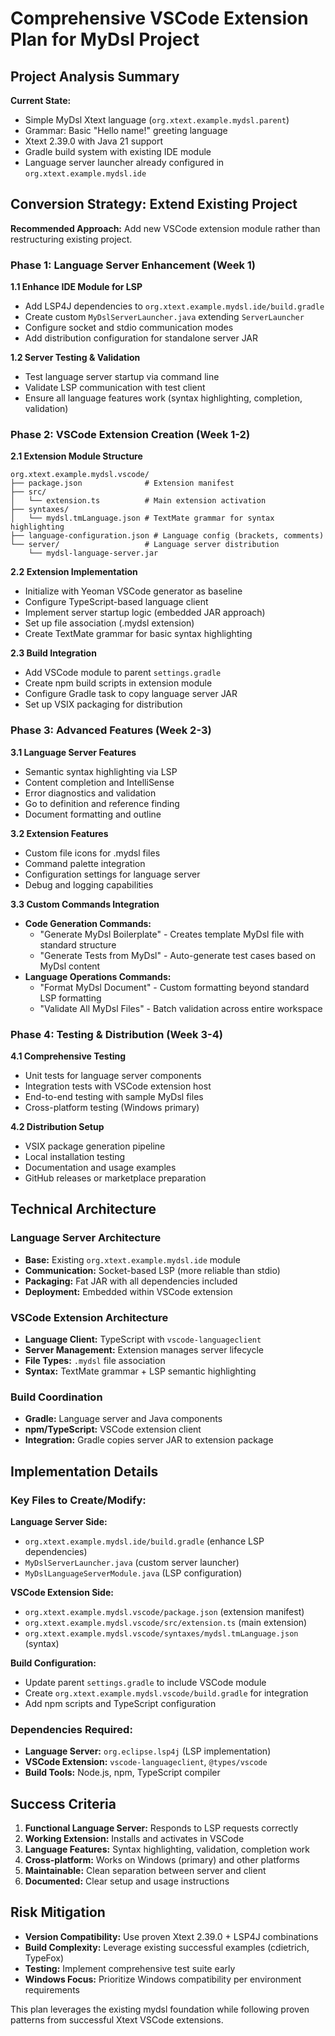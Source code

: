 # Comprehensive VSCode Extension Plan for MyDsl Project

## Project Analysis Summary

**Current State:**
- Simple MyDsl Xtext language (`org.xtext.example.mydsl.parent`)
- Grammar: Basic "Hello name!" greeting language  
- Xtext 2.39.0 with Java 21 support
- Gradle build system with existing IDE module
- Language server launcher already configured in `org.xtext.example.mydsl.ide`

## Conversion Strategy: Extend Existing Project

**Recommended Approach:** Add new VSCode extension module rather than restructuring existing project.

### Phase 1: Language Server Enhancement (Week 1)

**1.1 Enhance IDE Module for LSP**
- Add LSP4J dependencies to `org.xtext.example.mydsl.ide/build.gradle`
- Create custom `MyDslServerLauncher.java` extending `ServerLauncher`
- Configure socket and stdio communication modes
- Add distribution configuration for standalone server JAR

**1.2 Server Testing & Validation**
- Test language server startup via command line
- Validate LSP communication with test client
- Ensure all language features work (syntax highlighting, completion, validation)

### Phase 2: VSCode Extension Creation (Week 1-2)

**2.1 Extension Module Structure**
```
org.xtext.example.mydsl.vscode/
├── package.json              # Extension manifest
├── src/
│   └── extension.ts          # Main extension activation
├── syntaxes/
│   └── mydsl.tmLanguage.json # TextMate grammar for syntax highlighting
├── language-configuration.json # Language config (brackets, comments)
└── server/                   # Language server distribution
    └── mydsl-language-server.jar
```

**2.2 Extension Implementation**
- Initialize with Yeoman VSCode generator as baseline
- Configure TypeScript-based language client
- Implement server startup logic (embedded JAR approach)
- Set up file association (.mydsl extension)
- Create TextMate grammar for basic syntax highlighting

**2.3 Build Integration**
- Add VSCode module to parent `settings.gradle`
- Create npm build scripts in extension module
- Configure Gradle task to copy language server JAR
- Set up VSIX packaging for distribution

### Phase 3: Advanced Features (Week 2-3)

**3.1 Language Server Features**
- Semantic syntax highlighting via LSP
- Content completion and IntelliSense
- Error diagnostics and validation
- Go to definition and reference finding
- Document formatting and outline

**3.2 Extension Features**
- Custom file icons for .mydsl files
- Command palette integration
- Configuration settings for language server
- Debug and logging capabilities

**3.3 Custom Commands Integration**
- **Code Generation Commands:**
  - "Generate MyDsl Boilerplate" - Creates template MyDsl file with standard structure
  - "Generate Tests from MyDsl" - Auto-generate test cases based on MyDsl content
- **Language Operations Commands:**
  - "Format MyDsl Document" - Custom formatting beyond standard LSP formatting
  - "Validate All MyDsl Files" - Batch validation across entire workspace

### Phase 4: Testing & Distribution (Week 3-4)

**4.1 Comprehensive Testing**
- Unit tests for language server components
- Integration tests with VSCode extension host
- End-to-end testing with sample MyDsl files
- Cross-platform testing (Windows primary)

**4.2 Distribution Setup**
- VSIX package generation pipeline
- Local installation testing
- Documentation and usage examples
- GitHub releases or marketplace preparation

## Technical Architecture

### Language Server Architecture
- **Base:** Existing `org.xtext.example.mydsl.ide` module  
- **Communication:** Socket-based LSP (more reliable than stdio)
- **Packaging:** Fat JAR with all dependencies included
- **Deployment:** Embedded within VSCode extension

### VSCode Extension Architecture  
- **Language Client:** TypeScript with `vscode-languageclient`
- **Server Management:** Extension manages server lifecycle
- **File Types:** `.mydsl` file association
- **Syntax:** TextMate grammar + LSP semantic highlighting

### Build Coordination
- **Gradle:** Language server and Java components
- **npm/TypeScript:** VSCode extension client
- **Integration:** Gradle copies server JAR to extension package

## Implementation Details

### Key Files to Create/Modify:

**Language Server Side:**
- `org.xtext.example.mydsl.ide/build.gradle` (enhance LSP dependencies)
- `MyDslServerLauncher.java` (custom server launcher)
- `MyDslLanguageServerModule.java` (LSP configuration)

**VSCode Extension Side:**
- `org.xtext.example.mydsl.vscode/package.json` (extension manifest)
- `org.xtext.example.mydsl.vscode/src/extension.ts` (main extension)
- `org.xtext.example.mydsl.vscode/syntaxes/mydsl.tmLanguage.json` (syntax)

**Build Configuration:**
- Update parent `settings.gradle` to include VSCode module
- Create `org.xtext.example.mydsl.vscode/build.gradle` for integration
- Add npm scripts and TypeScript configuration

### Dependencies Required:
- **Language Server:** `org.eclipse.lsp4j` (LSP implementation)
- **VSCode Extension:** `vscode-languageclient`, `@types/vscode`
- **Build Tools:** Node.js, npm, TypeScript compiler

## Success Criteria

1. **Functional Language Server:** Responds to LSP requests correctly
2. **Working Extension:** Installs and activates in VSCode  
3. **Language Features:** Syntax highlighting, validation, completion work
4. **Cross-platform:** Works on Windows (primary) and other platforms
5. **Maintainable:** Clean separation between server and client
6. **Documented:** Clear setup and usage instructions

## Risk Mitigation

- **Version Compatibility:** Use proven Xtext 2.39.0 + LSP4J combinations
- **Build Complexity:** Leverage existing successful examples (cdietrich, TypeFox)
- **Testing:** Implement comprehensive test suite early
- **Windows Focus:** Prioritize Windows compatibility per environment requirements

This plan leverages the existing mydsl foundation while following proven patterns from successful Xtext VSCode extensions.
